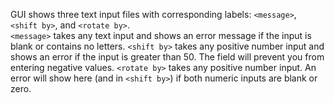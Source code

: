 GUI shows three text input files with corresponding labels: `<message>`, `<shift by>`, and `<rotate by>`.  
`<message>` takes any text input and shows an error message if the input is blank or contains no letters.
`<shift by>` takes any positive number input and shows an error if the input is greater than 50.  The field will prevent you from entering negative values.
`<rotate by>` takes any positive number input.  An error will show here (and in `<shift by>`) if both numeric inputs are blank or zero.